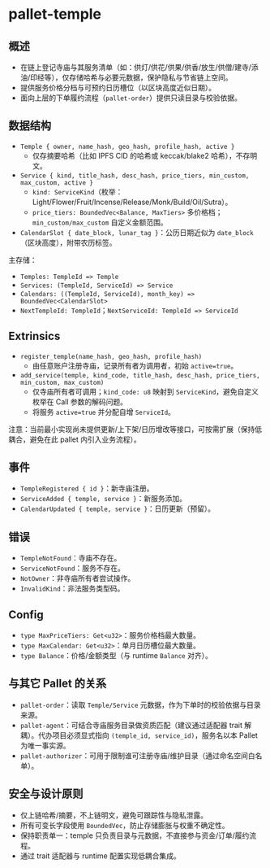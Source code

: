 # pallet-temple

## 概述
- 在链上登记寺庙与其服务清单（如：供灯/供花/供果/供香/放生/供僧/建寺/添油/印经等），仅存储哈希与必要元数据，保护隐私与节省链上空间。
- 提供服务价格分档与可预约日历槽位（以区块高度近似日期）。
- 面向上层的下单履约流程（`pallet-order`）提供只读目录与校验依据。

## 数据结构
- `Temple { owner, name_hash, geo_hash, profile_hash, active }`
  - 仅存摘要哈希（比如 IPFS CID 的哈希或 keccak/blake2 哈希），不存明文。
- `Service { kind, title_hash, desc_hash, price_tiers, min_custom, max_custom, active }`
  - `kind: ServiceKind`（枚举：Light/Flower/Fruit/Incense/Release/Monk/Build/Oil/Sutra）。
  - `price_tiers: BoundedVec<Balance, MaxTiers>` 多价格档；`min_custom/max_custom` 自定义金额范围。
- `CalendarSlot { date_block, lunar_tag }`：公历日期近似为 `date_block`（区块高度），附带农历标签。

主存储：
- `Temples: TempleId => Temple`
- `Services: (TempleId, ServiceId) => Service`
- `Calendars: ((TempleId, ServiceId), month_key) => BoundedVec<CalendarSlot>`
- `NextTempleId: TempleId`；`NextServiceId: TempleId => ServiceId`

## Extrinsics
- `register_temple(name_hash, geo_hash, profile_hash)`
  - 由任意账户注册寺庙，记录所有者为调用者，初始 `active=true`。
- `add_service(temple, kind_code, title_hash, desc_hash, price_tiers, min_custom, max_custom)`
  - 仅寺庙所有者可调用；`kind_code: u8` 映射到 `ServiceKind`，避免自定义枚举在 Call 参数的解码问题。
  - 将服务 `active=true` 并分配自增 `ServiceId`。

注意：当前最小实现尚未提供更新/上下架/日历增改等接口，可按需扩展（保持低耦合，避免在此 pallet 内引入业务流程）。

## 事件
- `TempleRegistered { id }`：新寺庙注册。
- `ServiceAdded { temple, service }`：新服务添加。
- `CalendarUpdated { temple, service }`：日历更新（预留）。

## 错误
- `TempleNotFound`：寺庙不存在。
- `ServiceNotFound`：服务不存在。
- `NotOwner`：非寺庙所有者尝试操作。
- `InvalidKind`：非法服务类型码。

## Config
- `type MaxPriceTiers: Get<u32>`：服务价格档最大数量。
- `type MaxCalendar: Get<u32>`：单月日历槽位最大数量。
- `type Balance`：价格/金额类型（与 runtime `Balance` 对齐）。

## 与其它 Pallet 的关系
- `pallet-order`：读取 `Temple/Service` 元数据，作为下单时的校验依据与目录来源。
- `pallet-agent`：可结合寺庙服务目录做资质匹配（建议通过适配器 trait 解耦）。代办项目必须显式指向 `(temple_id, service_id)`，服务名以本 Pallet 为唯一事实源。
- `pallet-authorizer`：可用于限制谁可注册寺庙/维护目录（通过命名空间白名单）。

## 安全与设计原则
- 仅上链哈希/摘要，不上链明文，避免可跟踪性与隐私泄露。
- 所有可变长字段使用 `BoundedVec`，防止存储膨胀与权重不确定性。
- 保持职责单一：temple 只负责目录与元数据，不直接参与资金/订单/履约流程。
- 通过 trait 适配器与 runtime 配置实现低耦合集成。
